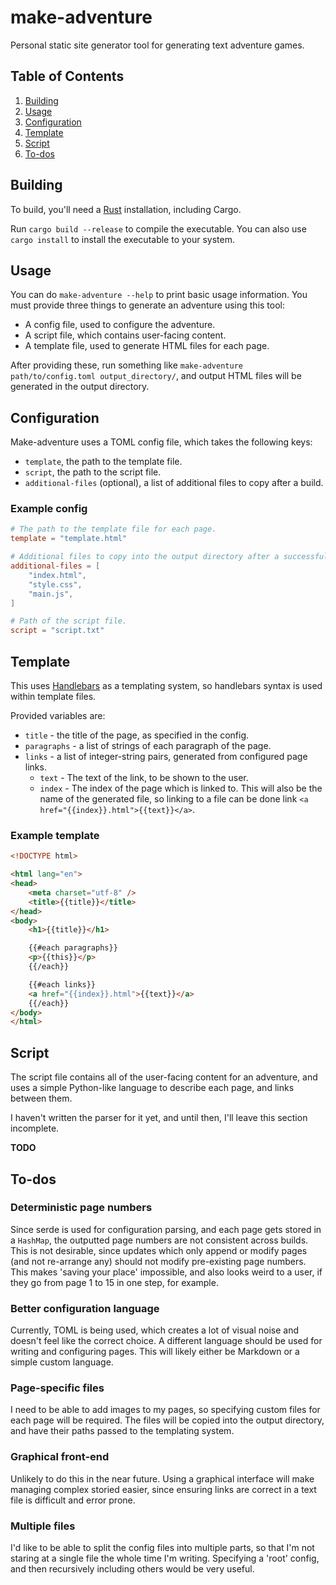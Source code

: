 # make-adventure

Personal static site generator tool for generating text adventure games.

## Table of Contents

1. [Building](#building)
2. [Usage](#usage)
1. [Configuration](#configuration)
2. [Template](#template)
3. [Script](#script)
4. [To-dos](#to-dos)

## Building

To build, you'll need a [Rust](https://www.rust-lang.org/) installation, including Cargo.

Run `cargo build --release` to compile the executable. You can also use `cargo install` to install the executable to your system.

## Usage

You can do `make-adventure --help` to print basic usage information. You must provide three things to generate an adventure using this tool:

- A config file, used to configure the adventure.
- A script file, which contains user-facing content.
- A template file, used to generate HTML files for each page.

After providing these, run something like `make-adventure path/to/config.toml output_directory/`, and output HTML files will be generated in the output directory.

## Configuration

Make-adventure uses a TOML config file, which takes the following keys:

- `template`, the path to the template file.
- `script`, the path to the script file.
- `additional-files` (optional), a list of additional files to copy after a build.

### Example config

```toml
# The path to the template file for each page.
template = "template.html"

# Additional files to copy into the output directory after a successful build.
additional-files = [
    "index.html",
    "style.css",
    "main.js",
]

# Path of the script file.
script = "script.txt"
```

## Template

This uses [Handlebars](https://lib.rs/crates/handlebars) as a templating system, so handlebars syntax is used within template files.

Provided variables are:

- `title` - the title of the page, as specified in the config.
- `paragraphs` - a list of strings of each paragraph of the page.
- `links` - a list of integer-string pairs, generated from configured page links.
  - `text` - The text of the link, to be shown to the user.
  - `index` - The index of the page which is linked to. This will also be the name of the generated file, so linking to a file can be done link `<a href="{{index}}.html">{{text}}</a>`.

### Example template

```html
<!DOCTYPE html>

<html lang="en">
<head>
    <meta charset="utf-8" />
    <title>{{title}}</title>
</head>
<body>
    <h1>{{title}}</h1>

    {{#each paragraphs}}
    <p>{{this}}</p>
    {{/each}}

    {{#each links}}
    <a href="{{index}}.html">{{text}}</a>
    {{/each}}
</body>
</html>
```

## Script

The script file contains all of the user-facing content for an adventure, and uses a simple Python-like language to describe each page, and links between them.

I haven't written the parser for it yet, and until then, I'll leave this section incomplete.

**TODO**

## To-dos

### Deterministic page numbers

Since serde is used for configuration parsing, and each page gets stored in a `HashMap`, the outputted page numbers are not consistent across builds. This is not desirable, since updates which only append or modify pages (and not re-arrange any) should not modify pre-existing page numbers. This makes 'saving your place' impossible, and also looks weird to a user, if they go from page 1 to 15 in one step, for example.

### Better configuration language

Currently, TOML is being used, which creates a lot of visual noise and doesn't feel like the correct choice. A different language should be used for writing and configuring pages. This will likely either be Markdown or a simple custom language.

### Page-specific files

I need to be able to add images to my pages, so specifying custom files for each page will be required. The files will be copied into the output directory, and have their paths passed to the templating system.

### Graphical front-end

Unlikely to do this in the near future. Using a graphical interface will make managing complex storied easier, since ensuring links are correct in a text file is difficult and error prone.

### Multiple files

I'd like to be able to split the config files into multiple parts, so that I'm not staring at a single file the whole time I'm writing. Specifying a 'root' config, and then recursively including others would be very useful.
